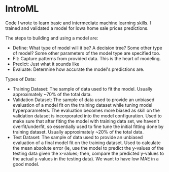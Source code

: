 # IntroML
Code I wrote to learn basic and intermediate machine learning skills. I trained and validated a model for Iowa home sale prices predictions.

The steps to building and using a model are:

* Define: What type of model will it be? A decision tree? Some other type of model? Some other parameters of the model type are specified too.
* Fit: Capture patterns from provided data. This is the heart of modeling.
* Predict: Just what it sounds like
* Evaluate: Determine how accurate the model's predictions are.

Types of Data:
* Training Dataset: The sample of data used to fit the model. Usually approximately ~70% of the total data.
* Validation Dataset: The sample of data used to provide an unbiased evaluation of a model fit on the training dataset while tuning model hyperparameters. The evaluation becomes more biased as skill on the validation dataset is incorporated into the model configuration. Used to make sure that after fiting the model with training data set, we haven't overfit/underfit, so essentially used to fine tune the initial fitting done by training dataset. Usually approximately ~20% of the total data.
* Test Dataset: The sample of data used to provide an unbiased evaluation of a final model fit on the training dataset. Used to calculate the mean absolute error (ie, use the model to predict the y-values of the testing data given the x-values; then, compare the predicted y-values to the actual y-values in the testing data). We want to have low MAE in a good model.
